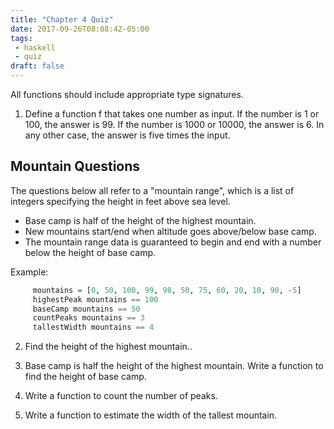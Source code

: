 ```yaml
---
title: "Chapter 4 Quiz"
date: 2017-09-26T08:08:42-05:00
tags:
 - haskell
 - quiz
draft: false
---
```


All functions should include appropriate type signatures.

1. Define a function f that takes one number as input. If the number
   is 1 or 100, the answer is 99. If the number is 1000 or 10000, the
   answer is 6. In any other case, the answer is five times the input. 

## Mountain Questions

The questions below all refer to a "mountain range", which is a list
of integers specifying the height in feet above sea level. 

* Base camp is half of the height of the highest mountain.
* New mountains start/end when altitude goes above/below base camp.
* The mountain range data is guaranteed to begin and end with a number
  below the height of base camp.

Example:
```haskell
     mountains = [0, 50, 100, 99, 98, 50, 75, 60, 20, 10, 90, -5]
     highestPeak mountains == 100
     baseCamp mountains == 50
     countPeaks mountains == 3
     tallestWidth mountains == 4
```
2. Find the height of the highest mountain..

3. Base camp is half the height of the highest mountain. Write a
   function to find the height of base camp.

4. Write a function to count the number of peaks. 

5. Write a function to estimate the width of the tallest mountain.

